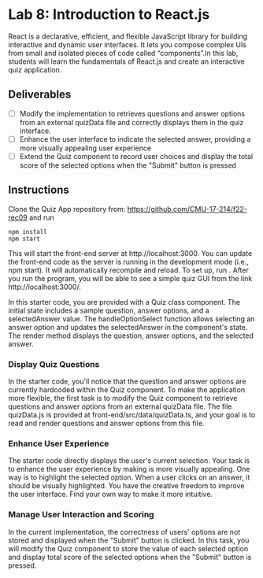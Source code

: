 # Lab 8: Introduction to React.js

React is a declarative, efficient, and flexible JavaScript library for building interactive and dynamic user interfaces. It lets you compose complex UIs from small and isolated pieces of code called “components”.In this lab, students will learn the fundamentals of React.js and create an interactive quiz application.

## Deliverables
- [ ] Modify the implementation to retrieves questions and answer options from an external quizData file and correctly displays them in the quiz interface.
- [ ] Enhance the user interface to indicate the selected answer, providing a more visually appealing user experience
- [ ] Extend the Quiz component to record user choices and display the total score of the selected options when the "Submit" button is pressed

## Instructions
Clone the Quiz App repository from: https://github.com/CMU-17-214/f22-rec09 and run

```
npm install
npm start
```

This will start the front-end server at http://localhost:3000. You can update the front-end code as the server is running in the development mode (i.e., npm start). It will automatically recompile and reload.
To set up, run . After you run the program, you will be able to see a simple quiz GUI from the link http://localhost:3000/.

In this starter code, you are provided with a Quiz class component.
The initial state includes a sample question, answer options, and a selectedAnswer value.
The handleOptionSelect function allows selecting an answer option and updates the selectedAnswer in the component's state.
The render method displays the question, answer options, and the selected answer.

### Display Quiz Questions 
In the starter code, you'll notice that the question and answer options are currently hardcoded within the Quiz component. To make the application more flexible, the first task is to modify the Quiz component to retrieve questions and answer options from an external quizData file. The file quizData.js is provided at front-end/src/data/quizData.ts, and your goal is to read and render questions and answer options from this file.

### Enhance User Experience
The starter code directly displays the user's current selection. Your task is to enhance the user experience by making is more visually appealing. One way is to highlight the selected option. When a user clicks on an answer, it should be visually highlighted.
You have the creative freedom to improve the user interface. Find your own way to make it more intuitive.

### Manage User Interaction and Scoring
In the current implementation, the correctness of users' options are not stored and displayed when the "Submit" button is clicked. In this task, you will modify the Quiz component to store the value of each selected option and display total score of the selected options when the "Submit" button is pressed.
